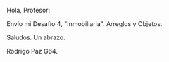 Hola, Profesor:

Envío mi Desafío 4, "Inmobiliaria". Arreglos y Objetos.

Saludos. Un abrazo.

Rodrigo Paz  G64.
